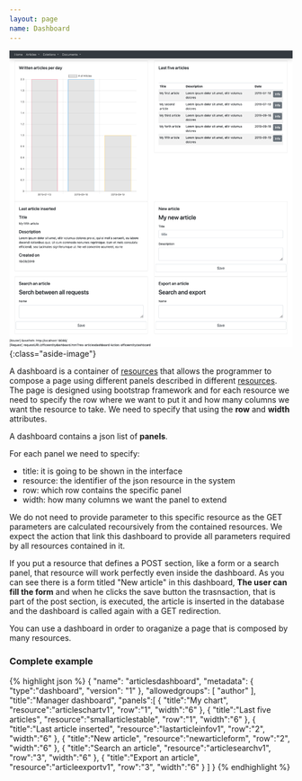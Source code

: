 ```yaml
---
layout: page
name: Dashboard
---
```


![Dashboard](images/tutorial03-dashboard.png){:class="aside-image"}

A dashboard is a container of <a href="{{site.baseurl}}/docs/resource">resources</a> that allows the programmer to compose a page using different panels described in different <a href="{{site.baseurl}}/docs/resource">resources</a>.
The page is designed using bootstrap framework and for each resource we need to specify the row where we want to put it and how many columns we want the resource to take. We need to specify that using the **row** and **width** attributes.

A dashboard contains a json list of **panels**.

For each panel we need to specify:

* title: it is going to be shown in the interface
* resource: the identifier of the json resource in the system
* row: which row contains the specific panel
* width: how many columns we want the panel to extend

We do not need to provide parameter to this specific resource as the GET parameters are calculated recoursively from the contained resources. We expect the action that link this dashboard to provide all parameters required by all resources contained in it.

If you put a resource that defines a POST section, like a form or a search panel, that resource will work perfectly even inside the dashboard. As you can see there is a form titled "New article" in this dashboard, **The user can fill the form** and when he clicks the save button the trasnsaction, that is part of the post section, is executed, the article is inserted in the database and the dashboard is called again with a GET redirection.

You can use a dashboard in order to oraganize a page that is composed by many resources. 

### Complete example

{% highlight json %}
{ 
  "name": "articlesdashboard",
  "metadata": { "type":"dashboard", "version": "1" },
  "allowedgroups": [ "author" ],
  "title":"Manager dashboard",
  "panels":[
    { "title":"My chart", "resource":"articleschartv1", "row":"1", "width":"6" },
    { "title":"Last five articles", "resource":"smallarticlestable", "row":"1", "width":"6" },
    { "title":"Last article inserted", "resource":"lastarticleinfov1", "row":"2", "width":"6" },
    { "title":"New article", "resource":"newarticleform", "row":"2", "width":"6" },
    { "title":"Search an article", "resource":"articlesearchv1", "row":"3", "width":"6" },
    { "title":"Export an article", "resource":"articleexportv1", "row":"3", "width":"6" }
  ]
}
{% endhighlight %}
